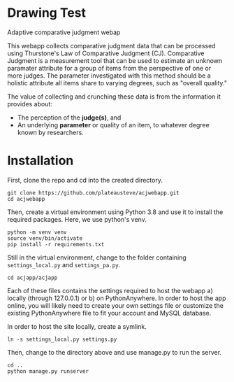 # Drawing Test
Adaptive comparative judgment webap

This webapp collects comparative judgment data that can be processed
using Thurstone's Law of Comparative Judgment (CJ). Comparative
Judgment is a measurement tool that can be used to estimate an unknown
paramater attribute for a group of items from the perspective of one
or more judges. The parameter investigated with this method should be
a holistic attribute all items share to varying degrees, such as
"overall quality."

The value of collecting and crunching these data is from the
information it provides about:

* The perception of the **judge(s)**, and
* An underlying **parameter** or quality of an item, to whatever
  degree known by researchers.

# Installation

First, clone the repo and cd into the created directory.

```
git clone https://github.com/plateausteve/acjwebapp.git
cd acjwebapp
```

Then, create a virtual environment using Python 3.8 and use it to
install the required packages. Here, we use python's venv.

```
python -m venv venv
source venv/bin/activate
pip install -r requirements.txt
```

Still in the virtual environment, change to the folder containing
``settings_local.py`` and ``settings_pa.py``.

```
cd acjapp/acjapp
```

Each of these files contains the settings required to host the webapp
a) locally (through 127.0.0.1) or b) on PythonAnywhere. In order to
host the app online, you will likely need to create your own settings
file or customize the existing PythonAnywhere file to fit your account
and MySQL database.

In order to host the site locally, create a symlink.

```
ln -s settings_local.py settings.py
```

Then, change to the directory above and use manage.py to run the server.

```
cd ..
python manage.py runserver
```